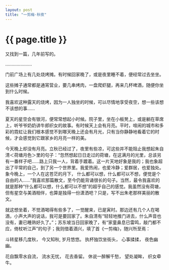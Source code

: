 ```yaml
---
layout: post
title: "一剪梅·秋夜"
---
```


# {{ page.title }}

又找到一篇，几年前写的。

.....................

门前广场上有几处烧烤摊。有时候回家晚了，或是夜里睡不着，便经常过去坐坐。 

这些摊子通常都是通宵营业，要几串烤肉，一盘爬虾腿，再来几杯啤酒，随便你坐到什么时候。 

我喜欢这种露天的烧烤，因为一人独坐的时候，可以尽情地享受夜空，想一些该想不该想的事…… 

夏天的星空会有银河，便常常想起小时候。院子里，坐在小板凳上，或是躺在草席上，听爷爷奶奶讲牛郎织女的故事。有时候天上会有月亮。平时，喧闹的城市和多彩的霓虹让我们根本感觉不到哪天晚上还会有月光，只有当你静静地看着它的时候，才会感觉到它跟家乡的月亮一样的美。 

今天晚上却没有月亮。立秋已经过了，夜里有些凉，可这些并不能阻止我想起朱自清＜荷塘月色＞里的句子：“忽然想起日日走过的荷塘，在这满月的光里，总该另有一番样子吧……路上只我一人，背着手踱着。这一片天地好象是我的；我也象超出了平常的自己，到了另一个世界里。我爱热闹，也爱冷静；爱群居，也爱独处。象今晚上，一个人在这苍茫的月下， 什么都可以想，什么都可以不想，便觉是个自由的人……”我喜欢那篇散文，至今仍能背诵很长的句子。当然，最令我喜欢的就是那种“什么都可以想，什么都可以不想”的超乎自己的感觉。我虽然没有荷塘，但有星空与美酒相伴，也算是独得一份潇洒吧？只是，写不出朱老那样美丽的散文。 

就这想坐着，不觉酒喝得有些多了，一觉醒来，已是寅时。那边还有几个人在喝酒，小声大声的说话，我可是要回家了。朱自清有“轻轻地推门进去，什么声音也没有，妻已睡熟好久了。”；苏东坡当日回家晚了，有“家童鼻息已雷鸣，敲门都不应，倚杖听江声”的句子；我则借着酒兴，填了首《一剪梅》，随兴所至焉： 

斗转星移几度秋， 
今又知秋, 
岁月悠悠。 
执杯独饮坐街头， 
心事揉揉， 
夜色幽幽。 

花自飘零水自流， 
流水无忧， 
花去香留。 
休说一醉解千愁， 
望处凝眸， 
织女牵牛。
